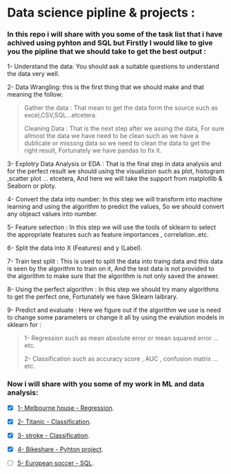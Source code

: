 # Data science pipline & projects :

### In this repo i will share with you some of the task list that i have achived using pyhton and SQL but Firstly I would like to give you the pipline that we should take to get the best output :

1- Understand the data: You should ask a suitable questions to understand the data very well.

2- Data Wrangling: this is the first thing that we should make and that meaning the follow:
> Gather the data : That mean to get the data form the source such as excel,CSV,SQL...etcetera.
> 
> Cleaning Data : That is the next step after we assing the data, For sure allmost the data we have need to be clean such as we have a dublicate or misssng data so we need to clean the data to get the right result, Fortunately we have pandas to fix it.
 
3- Explotry Data Analysis or EDA : That is the final step in data analysis and for the perfect result we should using the visualizion such as plot, histogram ,scatter plot ... etcetera, And here we will take the support from matplotlib & Seaborn or ploty.

4- Convert the data into number: In this step we will transform into machine learning and using the algorithm to predict the values, So we should convert any objeact values into number.

5- Feature selection : In this step we will use the tools of sklearn to select the appropriate features such as feature importances , correlation..etc.

6- Split the data into X (Features) and y (Label).

7- Train test split : This is used to split the data into traing data and this data is seen by the algorithm to train on it, And the test data is not provided to the algorithm to make sure that the algorithm is not only saved the answer.

8- Using the perfect algorithm : In this step we should try many algorithms to get the perfect one, Fortunately we have Sklearn laibrary.

9- Predict and evaluate : Here we figure out if the algorithm we use is need to change some parameters or change it all by using the evalution models in sklearn for :
> 1- Regression such as mean absolute error or mean squared error ... etc.
> 
> 2- Classification such as accuracy score , AUC , confusion matrix ... etc.

### Now i will share with you some of my work in ML and data analysis:

- [x] [1- Melbourne house - Regression](https://github.com/MohamedTahaOuf/Data-Science-Pipeline-Tasks/blob/main/Data/1-%20melbourne-house-gridsearchcv-randomforestregressor.ipynb).

- [x] [2- Titanic - Classification](https://github.com/MohamedTahaOuf/Data-Science-Pipeline-Tasks/blob/main/Data/2-%20titanic-eda-ml.ipynb).

- [x] [3- stroke - Classification](https://github.com/MohamedTahaOuf/Data-Science-Pipeline-Tasks/blob/main/Data/3-%20stroke-database.ipynb).

- [x] [4- Bikeshare - Pyhton project](https://github.com/MohamedTahaOuf/Data-Science-Pipeline-Tasks/blob/main/Data/4-%20bikeshare%20-%20Udacity.ipynb).

- [ ] [5- European soccer - SQL](https://github.com/MohamedTahaOuf/Data-Science-Pipeline-Tasks/blob/main/Data/5-%20European%20soccer-SQL.ipynb).
